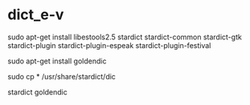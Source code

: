 # dict_e-v

sudo apt-get install libestools2.5 stardict stardict-common stardict-gtk stardict-plugin stardict-plugin-espeak stardict-plugin-festival

sudo apt-get install goldendic

sudo cp * /usr/share/stardict/dic

stardict
goldendic

